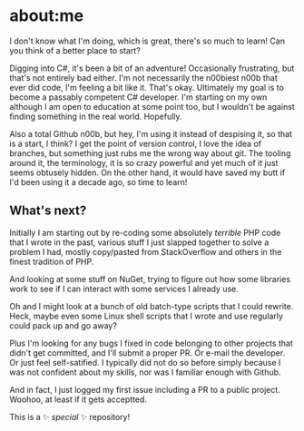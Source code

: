# about:me

I don't know what I'm doing, which is great, there's so much to learn! Can you think of a better place to start?

Digging into C#, it's been a bit of an adventure! Occasionally frustrating, but that's not entirely bad either. I'm not necessarily the n00biest n00b that ever did code, I'm feeling a bit like it. That's okay. Ultimately my goal is to become a passably competent C# developer. I'm starting on my own although I am open to education at some point too, but I wouldn't be against finding something in the real world. Hopefully.

Also a total Github n00b, but hey, I'm using it instead of despising it, so that is a start, I think? I get the point of version control, I love the idea of branches, but something just rubs me the wrong way about git. The tooling around it, the terminology, it is so crazy powerful and yet much of it just seems obtusely hidden. On the other hand, it would have saved my butt if I'd been using it a decade ago, so time to learn!

## What's next?

Initially I am starting out by re-coding some absolutely *terrible* PHP code that I wrote in the past, various stuff I just slapped together to solve a problem I had, mostly copy/pasted from StackOverflow and others in the finest tradition of PHP.

And looking at some stuff on NuGet, trying to figure out how some libraries work to see if I can interact with some services I already use.

Oh and I might look at a bunch of old batch-type scripts that I could rewrite. Heck, maybe even some Linux shell scripts that I wrote and use regularly could pack up and go away?

Plus I'm looking for any bugs I fixed in code belonging to other projects that didn't get committed, and I'll submit a proper PR. Or e-mail the developer. Or just feel self-satified. I typically did not do so before simply because I was not confident about my skills, nor was I familiar enough with Github.

And in fact, I just logged my first issue including a PR to a public project. Woohoo, at least if it gets acceptted.

This is a ✨ *special* ✨ repository!

<!--
Here are some ideas to get you started:

- 🔭 I’m currently working on ... Nothing!
- 🌱 I’m currently learning ...
- 👯 I’m looking to collaborate on ...
- 🤔 I’m looking for help with ...
- 💬 Ask me about ...
- 📫 How to reach me: ...
- 😄 Pronouns: ...
- ⚡ Fun fact: ...
-->
